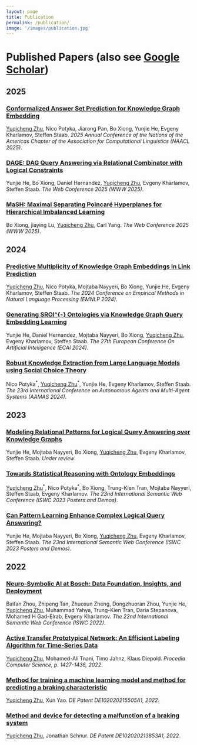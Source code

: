 ```yaml
---
layout: page
title: Publication
permalink: /publication/
image: '/images/publication.jpg'
---
```


# Published Papers (also see [Google Scholar](https://scholar.google.com/citations?user=TE5jy5cAAAAJ&hl=en))

## 2025

### [Conformalized Answer Set Prediction for Knowledge Graph Embedding](https://arxiv.org/pdf/2410.22105)

<u>Yuqicheng Zhu</u>, Nico Potyka, Jiarong Pan, Bo Xiong, Yunjie He, Evgeny Kharlamov, Steffen Staab. *2025 Annual Conference of the Nations of the Americas Chapter of the Association for Computational Linguistics (NAACL 2025)*.

### [DAGE: DAG Query Answering via Relational Combinator with Logical Constraints](https://arxiv.org/pdf/2410.22105)

Yunjie He, Bo Xiong, Daniel Hernandez, <u>Yuqicheng Zhu</u>, Evgeny Kharlamov, Steffen Staab. *The Web Conference 2025 (WWW 2025)*.

### [MaSH: Maximal Separating Poincaré Hyperplanes for Hierarchical Imbalanced Learning]()

Bo Xiong, jiaying Lu, <u>Yuqicheng Zhu</u>, Carl Yang. *The Web Conference 2025 (WWW 2025)*.

## 2024

### [Predictive Multiplicity of Knowledge Graph Embeddings in Link Prediction](https://aclanthology.org/2024.findings-emnlp.19/)

<u>Yuqicheng Zhu</u>, Nico Potyka, Mojtaba Nayyeri, Bo Xiong, Yunjie He, Evgeny Kharlamov, Steffen Staab. *The 2024 Conference on Empirical Methods in Natural Language Processing (EMNLP 2024)*.

### [Generating SROI^{-} Ontologies via Knowledge Graph Query Embedding Learning](https://arxiv.org/pdf/2407.09212)

Yunjie He, Daniel Hernandez, Mojtaba Nayyeri, Bo Xiong, <u>Yuqicheng Zhu</u>, Evgeny Kharlamov, Steffen Staab. *The 27th European Conference On Artificial Intelligence (ECAI 2024)*.

### [Robust Knowledge Extraction from Large Language Models using Social Choice Theory](https://dl.acm.org/doi/10.5555/3635637.3663020)

Nico Potyka<sup>\*</sup>, <u>Yuqicheng Zhu</u><sup>\*</sup>, Yunjie He, Evgeny Kharlamov, Steffen Staab. *The 23rd International Conference on Autonomous Agents and Multi-Agent Systems (AAMAS 2024)*.

## 2023

### [Modeling Relational Patterns for Logical Query Answering over Knowledge Graphs](https://arxiv.org/pdf/2303.11858)

Yunjie He, Mojtaba Nayyeri, Bo Xiong, <u>Yuqicheng Zhu</u>, Evgeny Kharlamov, Steffen Staab. *Under review*.

### [Towards Statistical Reasoning with Ontology Embeddings](https://hozo.jp/ISWC2023_PD-Industry-proc/ISWC2023_paper_442.pdf)

<u>Yuqicheng Zhu</u><sup>\*</sup>, Nico Potyka<sup>\*</sup>, Bo Xiong, Trung-Kien Tran, Mojtaba Nayyeri, Steffen Staab, Evgeny Kharlamov. *The 23nd International Semantic Web Conference (ISWC 2023 Posters and Demos)*.

### [Can Pattern Learning Enhance Complex Logical Query Answering?](https://hozo.jp/ISWC2023_PD-Industry-proc/ISWC2023_paper_463.pdf)

Yunjie He, Mojtaba Nayyeri, Bo Xiong, <u>Yuqicheng Zhu</u>, Evgeny Kharlamov, Steffen Staab. *The 23nd International Semantic Web Conference (ISWC 2023 Posters and Demos)*.

## 2022

### [Neuro-Symbolic AI at Bosch: Data Foundation, Insights, and Deployment](https://ceur-ws.org/Vol-3254/paper405.pdf)

Baifan Zhou, Zhipeng Tan, Zhuoxun Zheng, Dongzhuoran Zhou, Yunjie He, <u>Yuqicheng Zhu</u>, Muhammad Yahya, Trung-Kien Tran, Daria Stepanova, Mohamed H Gad-Elrab, Evgeny Kharlamov. *The 22nd International Semantic Web Conference (ISWC 2022)*.

### [Active Transfer Prototypical Network: An Efficient Labeling Algorithm for Time-Series Data](https://www.sciencedirect.com/science/article/pii/S1877050922024267)

<u>Yuqicheng Zhu</u>, Mohamed-Ali Tnani, Timo Jahnz, Klaus Diepold. *Procedia Computer Science, p. 1427-1436, 2022*.

### [Method for training a machine learning model and method for predicting a braking characteristic](https://patents.google.com/patent/DE102020215505A1/en?q=(yuqicheng)&inventor=zhu&oq=yuqicheng+zhu)

<u>Yuqicheng Zhu</u>, Xun Yao. *DE Patent DE102020215505A1, 2022*.

### [Method and device for detecting a malfunction of a braking system](https://patents.google.com/patent/DE102020213853A1/en?q=(yuqicheng)&inventor=zhu&oq=yuqicheng+zhu)

<u>Yuqicheng Zhu</u>, Jonathan Schnur. *DE Patent DE102020213853A1, 2022*.